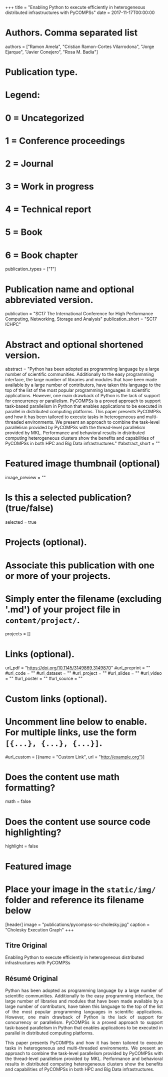 +++
title = "Enabling Python to execute efficiently in heterogeneous distributed infrastructures with PyCOMPSs"
date = 2017-11-17T00:00:00

# Authors. Comma separated list
authors = ["Ramon Amela", "Cristian Ramon-Cortes Vilarrodona", "Jorge Ejarque", "Javier Conejero", "Rosa M. Badia"]

# Publication type.
# Legend:
# 0 = Uncategorized
# 1 = Conference proceedings
# 2 = Journal
# 3 = Work in progress
# 4 = Technical report
# 5 = Book
# 6 = Book chapter
publication_types = ["1"]

# Publication name and optional abbreviated version.
publication = "SC17 The International Conference for High Performance Computing, Networking, Storage and Analysis"
publication_short = "SC17 ICHPC"

# Abstract and optional shortened version.
abstract = "Python has been adopted as programming language by a large number of scientific communities. Additionally to the easy programming interface, the large number of libraries and modules that have been made available by a large number of contributors, have taken this language to the top of the list of the most popular programming languages in scientific applications. However, one main drawback of Python is the lack of support for concurrency or parallelism. PyCOMPSs is a proved approach to support task-based parallelism in Python that enables applications to be executed in parallel in distributed computing platforms. This paper presents PyCOMPSs and how it has been tailored to execute tasks in heterogeneous and multi-threaded environments. We present an approach to combine the task-level parallelism provided by PyCOMPSs with the thread-level parallelism provided by MKL. Performance and behavioral results in distributed computing heterogeneous clusters show the benefits and capabilities of PyCOMPSs in both HPC and Big Data infrastructures."
#abstract_short = ""

# Featured image thumbnail (optional)
image_preview = ""

# Is this a selected publication? (true/false)
selected = true

# Projects (optional).
#   Associate this publication with one or more of your projects.
#   Simply enter the filename (excluding '.md') of your project file in `content/project/`.
projects = []

# Links (optional).
url_pdf = "https://doi.org/10.1145/3149869.3149870"
#url_preprint = ""
#url_code = ""
#url_dataset = ""
#url_project = ""
#url_slides = ""
#url_video = ""
#url_poster = ""
#url_source = ""

# Custom links (optional).
#   Uncomment line below to enable. For multiple links, use the form `[{...}, {...}, {...}]`.
#url_custom = [{name = "Custom Link", url = "http://example.org"}]

# Does the content use math formatting?
math = false

# Does the content use source code highlighting?
highlight = false

# Featured image
# Place your image in the `static/img/` folder and reference its filename below
[header]
image = "publications/pycompss-sc-cholesky.jpg"
caption = "Cholesky Execution Graph"
+++

<h2>Titre Original</h2>
Enabling Python to execute efficiently in heterogeneous distributed infrastructures with PyCOMPSs

<h2>Résumé Original</h2>
<p align="justify">
Python has been adopted as programming language by a large number of scientific communities. Additionally to the easy programming interface, the large number of libraries and modules that have been made available by a large number of contributors, have taken this language to the top of the list of the most popular programming languages in scientific applications. However, one main drawback of Python is the lack of support for concurrency or parallelism. PyCOMPSs is a proved approach to support task-based parallelism in Python that enables applications to be executed in parallel in distributed computing platforms.
</p>
<p align="justify">
This paper presents PyCOMPSs and how it has been tailored to execute tasks in heterogeneous and multi-threaded environments. We present an approach to combine the task-level parallelism provided by PyCOMPSs with the thread-level parallelism provided by MKL. Performance and behavioral results in distributed computing heterogeneous clusters show the benefits and capabilities of PyCOMPSs in both HPC and Big Data infrastructures.
</p>